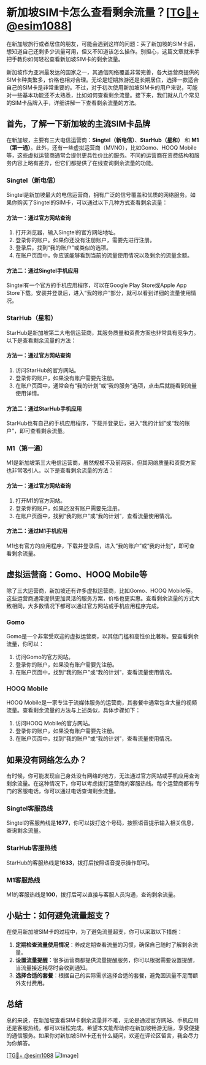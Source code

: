 # 新加坡SIM卡怎么查看剩余流量？[[TG💪+ @esim1088](https://t.me/s/esim1088)]

在新加坡旅行或者居住的朋友，可能会遇到这样的问题：买了新加坡的SIM卡后，想知道自己还剩多少流量可用，但又不知道该怎么操作。别担心，这篇文章就来手把手教你如何轻松查看新加坡SIM卡的剩余流量。

新加坡作为亚洲最发达的国家之一，其通信网络覆盖非常完善，各大运营商提供的SIM卡种类繁多，价格也相对合理。无论是短期旅游还是长期居住，选择一款适合自己的SIM卡是非常重要的。不过，对于初次使用新加坡SIM卡的用户来说，可能对一些基本功能还不太熟悉，比如如何查看剩余流量。接下来，我们就从几个常见的SIM卡品牌入手，详细讲解一下查看剩余流量的方法。

## 首先，了解一下新加坡的主流SIM卡品牌

在新加坡，主要有三大电信运营商：**Singtel（新电信）**、**StarHub（星和）** 和 **M1（第一通）**。此外，还有一些虚拟运营商（MVNO），比如Gomo、HOOQ Mobile等，这些虚拟运营商通常会提供更具性价比的服务。不同的运营商在资费结构和服务内容上略有差异，但它们都提供了在线查询剩余流量的功能。

### Singtel（新电信）

Singtel是新加坡最大的电信运营商，拥有广泛的信号覆盖和优质的网络服务。如果你购买了Singtel的SIM卡，可以通过以下几种方式查看剩余流量：

#### 方法一：通过官方网站查询

1. 打开浏览器，输入Singtel的官方网站地址。
2. 登录你的账户。如果你还没有注册账户，需要先进行注册。
3. 登录后，找到“我的账户”或类似的选项。
4. 在账户页面中，你应该能够看到当前的流量使用情况以及剩余的流量余额。

#### 方法二：通过Singtel手机应用

Singtel有一个官方的手机应用程序，可以在Google Play Store或Apple App Store下载。安装并登录后，进入“我的账户”部分，就可以看到详细的流量使用情况。

### StarHub（星和）

StarHub是新加坡第二大电信运营商，其服务质量和资费方案也非常具有竞争力。以下是查看剩余流量的方法：

#### 方法一：通过官方网站查询

1. 访问StarHub的官方网站。
2. 登录你的账户，如果没有账户需要先注册。
3. 在账户页面中，通常会有“我的计划”或“我的服务”选项，点击后就能看到流量使用详情。

#### 方法二：通过StarHub手机应用

StarHub也有自己的手机应用程序，下载并登录后，进入“我的计划”或“我的账户”，即可查看剩余流量。

### M1（第一通）

M1是新加坡第三大电信运营商，虽然规模不及前两家，但其网络质量和资费方案也非常吸引人。以下是查看剩余流量的方法：

#### 方法一：通过官方网站查询

1. 打开M1的官方网站。
2. 登录你的账户，如果还没有账户需要先注册。
3. 在账户页面中，找到“我的账户”或“我的计划”，查看流量使用情况。

#### 方法二：通过M1手机应用

M1也有官方的应用程序，下载并登录后，进入“我的账户”或“我的计划”，即可查看剩余流量。

## 虚拟运营商：Gomo、HOOQ Mobile等

除了三大运营商，新加坡还有许多虚拟运营商，比如Gomo、HOOQ Mobile等。这些运营商通常提供更加灵活的服务方案，价格也更实惠。查看剩余流量的方式大致相同，大多数情况下都可以通过官方网站或手机应用程序完成。

### Gomo

Gomo是一个非常受欢迎的虚拟运营商，以其低门槛和高性价比著称。要查看剩余流量，你可以：

1. 访问Gomo的官方网站。
2. 登录你的账户，如果没有账户需要先注册。
3. 在账户页面中，找到“我的账户”或“我的计划”，查看流量使用情况。

### HOOQ Mobile

HOOQ Mobile是一家专注于流媒体服务的运营商，其套餐中通常包含大量的视频流量。查看剩余流量的方法与上述类似，具体步骤如下：

1. 访问HOOQ Mobile的官方网站。
2. 登录你的账户，如果没有账户需要先注册。
3. 在账户页面中，找到“我的账户”或“我的计划”，查看流量使用情况。

## 如果没有网络怎么办？

有时候，你可能发现自己身处没有网络的地方，无法通过官方网站或手机应用查询剩余流量。在这种情况下，你可以考虑拨打运营商的客服热线。每个运营商都有专门的客服电话，你可以通过电话查询剩余流量。

### Singtel客服热线

Singtel的客服热线是**1677**，你可以拨打这个号码，按照语音提示输入相关信息，查询剩余流量。

### StarHub客服热线

StarHub的客服热线是**1633**，拨打后按照语音提示操作即可。

### M1客服热线

M1的客服热线是**100**，拨打后可以直接与客服人员沟通，查询剩余流量。

## 小贴士：如何避免流量超支？

在使用新加坡SIM卡的过程中，为了避免流量超支，你可以采取以下措施：

1. **定期检查流量使用情况**：养成定期查看流量的习惯，确保自己随时了解剩余流量。
2. **设置流量提醒**：很多运营商都提供流量提醒服务，你可以根据需要设置提醒，当流量接近耗尽时会收到通知。
3. **选择合适的套餐**：根据自己的实际需求选择合适的套餐，避免因流量不足而额外支付费用。

## 总结

总的来说，在新加坡查看SIM卡剩余流量并不难，无论是通过官方网站、手机应用还是客服热线，都可以轻松完成。希望本文能帮助你在新加坡畅游无阻，享受便捷的通信服务。如果你对新加坡SIM卡还有什么疑问，欢迎在评论区留言，我会尽力为你解答。

[[TG💪+ @esim1088](https://t.me/s/esim1088) ![Image](https://i.postimg.cc/4NQfJmqS/Snipaste-2025-05-13-00-14-12.png)]